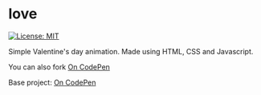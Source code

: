 # love
 [![License: MIT](https://img.shields.io/badge/License-MIT-yellow.svg)](https://opensource.org/licenses/MIT)
 
Simple Valentine's day animation.
Made using HTML, CSS and Javascript.

You can also fork [On CodePen](https://codepen.io/xph03nix/pen/ZEGBWNR)

Base project: [On CodePen](https://codepen.io/brettmitchell/pen/LGqJVq)
